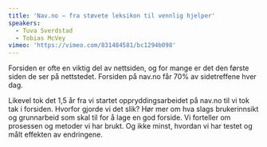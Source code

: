 ```yaml
---
title: 'Nav.no – fra støvete leksikon til vennlig hjelper'
speakers:
  - Tuva Sverdstad
  - Tobias McVey
vimeo: 'https://vimeo.com/831484581/bc1294b098'
---
```


Forsiden er ofte en viktig del av nettsiden, og for mange er det den første siden de ser på nettstedet. Forsiden på nav.no får 70% av sidetreffene hver dag.

Likevel tok det 1,5 år fra vi startet oppryddingsarbeidet på nav.no til vi tok tak i forsiden. Hvorfor gjorde vi det slik? Hør mer om hva slags brukerinnsikt og grunnarbeid som skal til for å lage en god forside. Vi forteller om prosessen og metoder vi har brukt. Og ikke minst, hvordan vi har testet og målt effekten av endringene.
